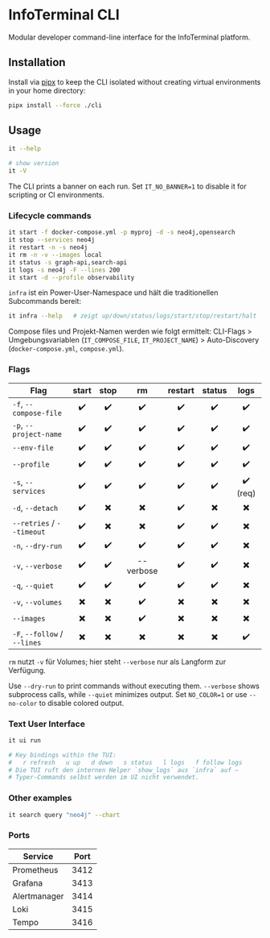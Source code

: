 # InfoTerminal CLI

Modular developer command-line interface for the InfoTerminal platform.

## Installation

Install via [pipx](https://pypa.github.io/pipx/) to keep the CLI isolated
without creating virtual environments in your home directory:

```bash
pipx install --force ./cli
```

## Usage

```bash
it --help

# show version
it -V
```

The CLI prints a banner on each run. Set `IT_NO_BANNER=1` to disable it
for scripting or CI environments.

### Lifecycle commands

```bash
it start -f docker-compose.yml -p myproj -d -s neo4j,opensearch
it stop --services neo4j
it restart -n -s neo4j
it rm -n -v --images local
it status -s graph-api,search-api
it logs -s neo4j -F --lines 200
it start -d --profile observability
```

`infra` ist ein Power-User-Namespace und hält die traditionellen
Subcommands bereit:

```bash
it infra --help   # zeigt up/down/status/logs/start/stop/restart/halt
```

Compose files und Projekt-Namen werden wie folgt ermittelt:
CLI-Flags > Umgebungsvariablen (`IT_COMPOSE_FILE`, `IT_PROJECT_NAME`) >
Auto-Discovery (`docker-compose.yml`, `compose.yml`).

### Flags

| Flag                          | start | stop | rm | restart | status | logs |
| ----------------------------- | :---: | :--: | :-:| :-----: | :----: | :--: |
| `-f`, `--compose-file`        |  ✔️   |  ✔️  | ✔️ |   ✔️    |   ✔️   | ✔️ |
| `-p`, `--project-name`        |  ✔️   |  ✔️  | ✔️ |   ✔️    |   ✔️   | ✔️ |
| `--env-file`                  |  ✔️   |  ✔️  | ✔️ |   ✔️    |   ✔️   | ✔️ |
| `--profile`                   |  ✔️   |  ✔️  | ✔️ |   ✔️    |   ✔️   | ✔️ |
| `-s`, `--services`            |  ✔️   |  ✔️  | ✔️ |   ✔️    |   ✔️   | ✔️ (req) |
| `-d`, `--detach`              |  ✔️   |  ✖️  | ✖️ |   ✔️    |   ✖️   | ✖️ |
| `--retries` / `--timeout`     |  ✔️   |  ✖️  | ✖️ |   ✔️    |   ✔️   | ✖️ |
| `-n`, `--dry-run`             |  ✔️   |  ✔️  | ✔️ |   ✔️    |   ✔️   | ✖️ |
| `-v`, `--verbose`             |  ✔️   |  ✔️  | --verbose | ✔️ | ✔️ | ✖️ |
| `-q`, `--quiet`               |  ✔️   |  ✔️  | ✔️ |   ✔️    |   ✔️   | ✖️ |
| `-v`, `--volumes`             |  ✖️   |  ✖️  | ✔️ |   ✖️    |   ✖️   | ✖️ |
| `--images`                    |  ✖️   |  ✖️  | ✔️ |   ✖️    |   ✖️   | ✖️ |
| `-F`, `--follow` / `--lines`  |  ✖️   |  ✖️  | ✖️ |   ✖️    |   ✖️   | ✔️ |

`rm` nutzt `-v` für Volumes; hier steht `--verbose` nur als Langform zur Verfügung.

Use `--dry-run` to print commands without executing them. `--verbose` shows
subprocess calls, while `--quiet` minimizes output. Set `NO_COLOR=1` or use
`--no-color` to disable colored output.

### Text User Interface

```bash
it ui run

# Key bindings within the TUI:
#   r refresh   u up   d down   s status   l logs   f follow logs
# Die TUI ruft den internen Helper `show_logs` aus `infra` auf –
# Typer-Commands selbst werden im UI nicht verwendet.
```

### Other examples

```bash
it search query "neo4j" --chart
```

### Ports

| Service      | Port |
| ------------ | ---- |
| Prometheus   | 3412 |
| Grafana      | 3413 |
| Alertmanager | 3414 |
| Loki         | 3415 |
| Tempo        | 3416 |
